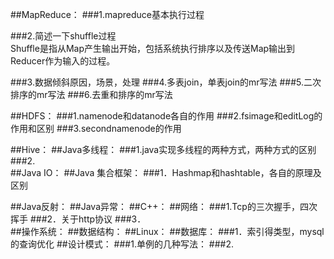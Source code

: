 ##MapReduce：
###1.mapreduce基本执行过程  

###2.简述一下shuffle过程  
Shuffle是指从Map产生输出开始，包括系统执行排序以及传送Map输出到Reducer作为输入的过程。  

	
	
###3.数据倾斜原因，场景，处理
###4.多表join，单表join的mr写法
###5.二次排序的mr写法
###6.去重和排序的mr写法

##HDFS：
###1.namenode和datanode各自的作用
###2.fsimage和editLog的作用和区别
###3.secondnamenode的作用

##Hive：
##Java多线程：
###1.java实现多线程的两种方式，两种方式的区别
###2.	
##Java IO：
##Java 集合框架：
###1．Hashmap和hashtable，各自的原理及区别

##Java反射：
##Java异常：
##C++：
##网络：
###1.Tcp的三次握手，四次挥手
###2．关于http协议
###3．	
##操作系统：
##数据结构：
##Linux：
##数据库：
###1．索引得类型，mysql的查询优化
##设计模式：
###1.单例的几种写法：
###2.
